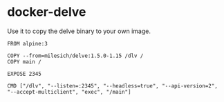 # docker-delve

Use it to copy the delve binary to your own image.

```
FROM alpine:3

COPY --from=milesich/delve:1.5.0-1.15 /dlv /
COPY main /

EXPOSE 2345

CMD ["/dlv", "--listen=:2345", "--headless=true", "--api-version=2", "--accept-multiclient", "exec", "/main"]
```

